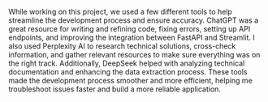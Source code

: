 While working on this project, we used a few different tools to help streamline the development process and ensure accuracy. ChatGPT was a great resource for writing and refining code, fixing errors, setting up API endpoints, and improving the integration between FastAPI and Streamlit. I also used Perplexity AI to research technical solutions, cross-check information, and gather relevant resources to make sure everything was on the right track. Additionally, DeepSeek helped with analyzing technical documentation and enhancing the data extraction process. These tools made the development process smoother and more efficient, helping me troubleshoot issues faster and build a more reliable application.
